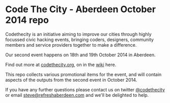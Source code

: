 # Code The City - Aberdeen October 2014 repo

Codethecity is an initiative aiming to improve our cities through highly focussed civic hacking events, bringing coders, designers, community members and service providers together to make a difference.

Our second event happens on 18th and 19th October 2014 in Aberdeen.

Find out more at [codethecity.org](http://codethecity.org), on in the [wiki](https://github.com/CodeTheCity/Aberdeen-Oct-2014/wiki) here.

This repo collects various promotional items for the event, and will contain aspects of the outputs from the second event in October 2014.

If you have any further questions please contact us on twitter [@codethecity](http://twitter.com/codethecity) or email [steve@refreshaberdeen.com](mailto:steve@refreshaberdeen.com) and we'll be delighted to help.
